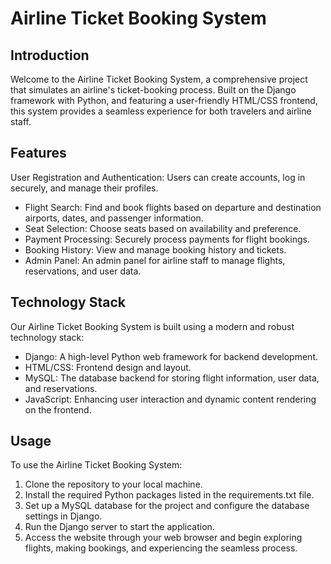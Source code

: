 # Airline Ticket Booking System

## Introduction
Welcome to the Airline Ticket Booking System, a comprehensive project that simulates an airline's ticket-booking process. Built on the Django framework with Python, and featuring a user-friendly HTML/CSS frontend, this system provides a seamless experience for both travelers and airline staff.

## Features
User Registration and Authentication: Users can create accounts, log in securely, and manage their profiles.

+ Flight Search: Find and book flights based on departure and destination airports, dates, and passenger information.
+ Seat Selection: Choose seats based on availability and preference.
+ Payment Processing: Securely process payments for flight bookings.
+ Booking History: View and manage booking history and tickets.
+ Admin Panel: An admin panel for airline staff to manage flights, reservations, and user data.

## Technology Stack
Our Airline Ticket Booking System is built using a modern and robust technology stack:

+ Django: A high-level Python web framework for backend development.
+ HTML/CSS: Frontend design and layout.
+ MySQL: The database backend for storing flight information, user data, and reservations.
+ JavaScript: Enhancing user interaction and dynamic content rendering on the frontend.

## Usage
To use the Airline Ticket Booking System:

1. Clone the repository to your local machine.
2. Install the required Python packages listed in the requirements.txt file.
3. Set up a MySQL database for the project and configure the database settings in Django.
4. Run the Django server to start the application.
5. Access the website through your web browser and begin exploring flights, making bookings, and experiencing the seamless process.
